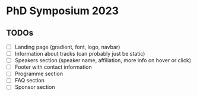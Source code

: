 # PhD Symposium 2023

## TODOs
- [ ] Landing page (gradient, font, logo, navbar)
- [ ] Information about tracks (can probably just be static)
- [ ] Speakers section (speaker name, affiliation, more info on hover or click)
- [ ] Footer with contact information
- [ ] Programme section
- [ ] FAQ section
- [ ] Sponsor section
